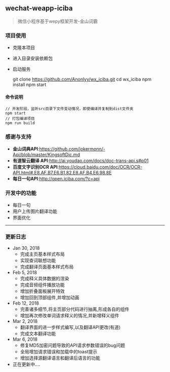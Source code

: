 ##  wechat-weapp-iciba

>微信小程序基于wepy框架开发-金山词霸

### 项目使用

- 克隆本项目
- 进入目录安装依赖包
- 启动服务

	git clone https://github.com/Anonlyy/wx_iciba.git
	cd wx_iciba
	npm install
	npm start
	
	
#### 命令说明

	// 开发阶段，监听src目录下文件变动情况，即使编译并复制到dist文件夹
	npm start 
	// 打包编译项目
	npm run build



### 感谢与支持
- **金山词典API**:https://github.com/jokermonn/-Api/blob/master/KingsoftDic.md
- **有道智云翻译 API**:http://ai.youdao.com/docs/doc-trans-api.s#p01
- **百度文字识别OCR API**:https://cloud.baidu.com/doc/OCR/OCR-API.html#.E8.AF.B7.E6.B1.82.E8.AF.B4.E6.98.8E
- **每日一句API**:http://open.iciba.com/?c=api



### 开发中的功能
- 每日一句
- 用户上传图片翻译功能
- 界面优化

---

### 更新日志

-  Jan 30, 2018
    - 完成主页基本样式布局
    - 实现查词联想功能
    - 完成翻译页面基本样式布局
-  Feb 5, 2018
    - 完成释义具体数据的渲染 
    - 完成音频组件播放功能
    - 增加折叠面板展开特效 
	- 增加回到顶部组件,并增加动画
- Feb 12, 2018
	- 完善诸多细节,将主页部分代码进行抽离,形成各自的组件
	- 增加再次修改单词请求释义的情况,并新增释义组件
- Mar 2, 2018
	- 翻译界面的进一步样式编写,以及翻译API更改(有道)
	- 完成文本翻译功能
- Mar 6, 2018
	- 修复MD5加密问题导致的API请求参数错误的bug问题
	- 全局增加请求错误和加载中的toast提示
	- 增加选择源翻译语言和翻译后语言的功能 
- 正在更新中....
